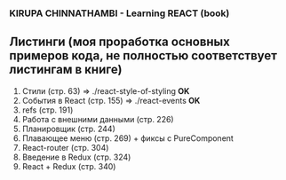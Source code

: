 ### KIRUPA CHINNATHAMBI - Learning REACT (book)

## Листинги (моя проработка основных примеров кода, не полностью соответствует листингам в книге)

1. Стили (стр. 63) => ./react-style-of-styling **OK**
1. События в React (стр. 155) => ./react-events **OK**
1. refs (стр. 191)
1. Работа с внешними данными (стр. 226)
1. Планировщик (стр. 244)
1. Плавающее меню (стр. 269) + фиксы с PureComponent
1. React-router (стр. 304)
1. Введение в Redux (стр. 324)
1. React + Redux (стр. 340)
